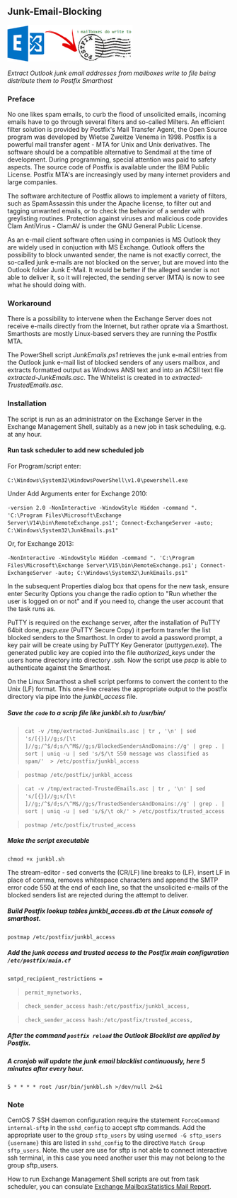 ## Junk-Email-Blocking

![Junk Email Blocking](https://github.com/donkey/Junk-Email-Blocking/blob/master/junkemails.png)

_Extract Outlook junk email addresses from mailboxes write to file being distribute them to Postfix Smarthost_

### Preface
No one likes spam emails, to curb the flood of unsolicited emails, incoming emails have to go through several filters and so-called Milters. An efficient filter solution is provided by Postfix's Mail Transfer Agent, the Open Source program was developed by Wietse Zweitze Venema in 1998. Postfix is a powerful mail transfer agent - MTA for Unix and Unix derivatives. The software should be a compatible alternative to Sendmail at the time of development. During programming, special attention was paid to safety aspects. The source code of Postfix is available under the IBM Public License. Postfix MTA's are increasingly used by many internet providers and large companies.

The software architecture of Postfix allows to implement a variety of filters, such as SpamAssassin this under the Apache license, to filter out and tagging unwanted emails, or to check the behavior of a sender with greylisting routines. Protection against viruses and malicious code provides Clam AntiVirus - ClamAV is under the GNU General Public License.

As an e-mail client software often using in companies is MS Outlook they are widely used in conjuction with MS Exchange. Outlook offers the possibility to block unwanted sender, the name is not exactly correct, the so-called junk e-mails are not blocked on the server, but are moved into the Outlook folder Junk E-Mail. It would be better if the alleged sender is not able to deliver it, so it will rejected, the sending server (MTA) is now to see what he should doing with.

### Workaround
There is a possibility to intervene when the Exchange Server does not receive e-mails directly from the Internet, but rather oprate via a Smarthost. Smarthosts are mostly Linux-based servers they are running the Postfix MTA.

The PowerShell script _JunkEmails.ps1_ retrieves the junk e-mail entries from the Outlook junk e-mail list of blocked senders of any users mailbox, and extracts formatted output as Windows ANSI text and into an ACSII text file _extracted-JunkEmails.asc_. The Whitelist is created in to _extracted-TrustedEmails.asc_.

### Installation
The script is run as an administrator on the Exchange Server in the Exchange Management Shell, suitably as a new job in task scheduling, e.g. at any hour.

#### Run task scheduler to add new scheduled job
For Program/script enter:

`C:\Windows\System32\WindowsPowerShell\v1.0\powershell.exe`

Under Add Arguments enter for Exchange 2010:

`-version 2.0 -NonInteractive -WindowStyle Hidden -command ". 'C:\Program Files\Microsoft\Exchange Server\V14\bin\RemoteExchange.ps1'; Connect-ExchangeServer -auto; C:\Windows\System32\JunkEmails.ps1"`

Or, for Exchange 2013:

`-NonInteractive -WindowStyle Hidden -command ". 'C:\Program Files\Microsoft\Exchange Server\V15\bin\RemoteExchange.ps1'; Connect-ExchangeServer -auto; C:\Windows\System32\JunkEmails.ps1"`

In the subsequent Properties dialog box that opens for the new task, ensure enter Security Options you change the radio option to "Run whether the user is logged on or not" and if you need to, change the user account that the task runs as.

PuTTY is required on the exchange server, after the installation of PuTTY 64bit done, _pscp.exe_ (PuTTY Secure Copy) it perform transfer the list blocked senders to the Smarthost. In order to avoid a password prompt, a key pair will be create using by PuTTY Key Generator (_puttygen.exe_). The generated public key are copied into the file _authorized_keys_ under the users home directory into directory .ssh. Now the script use _pscp_ is able to authenticate against the Smarthost.

On the Linux Smarthost a shell script performs to convert the content to the Unix (LF) format. This one-line creates the appropriate output to the postfix directory via pipe into the _junkbl_access_ file.

##### Save the `code` to a scrip file like _junkbl.sh_ to _/usr/bin/_
> `cat -v /tmp/extracted-JunkEmails.asc | tr , '\n' | sed 's/[{}]//g;s/[\t ]//g;/^$/d;s/\^M$//g;s/BlockedSendersAndDomains://g' | grep . | sort | uniq -u | sed 's/$/\t 550 message was classified as spam/'  > /etc/postfix/junkbl_access`

> `postmap /etc/postfix/junkbl_access`

> `cat -v /tmp/extracted-TrustedEmails.asc | tr , '\n' | sed 's/[{}]//g;s/[\t ]//g;/^$/d;s/\^M$//g;s/TrustedSendersAndDomains://g' | grep . | sort | uniq -u | sed 's/$/\t ok/' > /etc/postfix/trusted_access`

> `postmap /etc/postfix/trusted_access`

##### Make the script executable
`chmod +x junkbl.sh`

The stream-editor - sed converts the (CR/LF) line breaks to (LF), insert LF in place of comma, removes whitespace characters and append the SMTP error code 550 at the end of each line, so that the unsolicited e-mails of the blocked senders list are rejected during the attempt to deliver.

##### Build Postfix lookup tables _junkbl_access.db_ at the Linux console of smarthost.
`postmap /etc/postfix/junkbl_access`

##### Add the junk access and trusted access to the Postfix main configuration `/etc/postfix/main.cf`
`smtpd_recipient_restrictions =`

> `permit_mynetworks,`

> `check_sender_access hash:/etc/postfix/junkbl_access,`

> `check_sender_access hash:/etc/postfix/trusted_access,`


##### After the command `postfix reload` the Outlook Blocklist are applied by Postfix.

##### A cronjob will update the junk email blacklist continuously, here 5 minutes after every hour.
`5 * * * * root /usr/bin/junkbl.sh >/dev/null 2>&1`

### Note
CentOS 7 SSH daemon configuration require the statement `ForceCommand internal-sftp` in the `sshd_config` to accept sftp commands. Add the appropriate user to the group `sftp_users` by using `usermod -G sftp_users {username}` this are listed in `sshd_config` to the directive `Match Group sftp_users`. Note. the user are use for sftp is not able to connect interactive ssh terminal, in this case you need another user this may not belong to the group sftp_users.

How to run Exchange Management Shell scripts are out from task scheduler, you can consulate [Exchange MailboxStatistics Mail Report](http://think.unblog.ch/exchange-mailboxstatistics-mail-report/).
